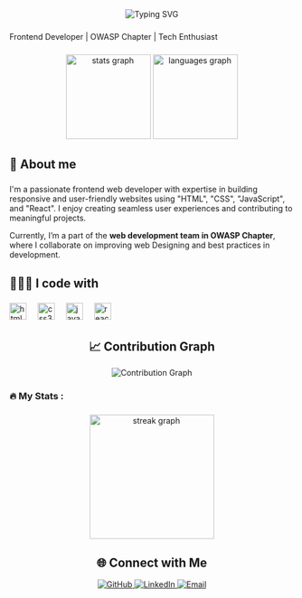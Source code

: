 <div align="center">
    <img src="https://readme-typing-svg.herokuapp.com?font=Fira+Code&weight=600&size=30&duration=3000&pause=1000&color=36BCF7FF&center=true&vCenter=true&width=435&lines=Hello%2C+I'm+Deepanshu!;Web+Enthusiast;Frontend+Developer" alt="Typing SVG" />
  </div>

###

<p align="left">Frontend Developer | OWASP Chapter | Tech Enthusiast</p>

###

<div align="center">
  <img src="https://github-readme-stats.vercel.app/api?username=deep-xu&hide_title=false&hide_rank=false&show_icons=true&include_all_commits=true&count_private=true&disable_animations=false&theme=dracula&locale=en&hide_border=false" height="150" alt="stats graph"  />
  <img src="https://github-readme-stats.vercel.app/api/top-langs?username=deep-xu&locale=en&hide_title=false&layout=compact&card_width=320&langs_count=5&theme=dracula&hide_border=false" height="150" alt="languages graph"  />
</div>

###

<h2 align="left">🚀 About me</h2>

###

<p align="left">I'm a passionate frontend web developer with expertise in building responsive and user-friendly websites using "HTML", "CSS", "JavaScript", and "React". I enjoy creating seamless user experiences and contributing to meaningful projects.  

Currently, I’m a part of the **web development team in OWASP Chapter**, where I collaborate on improving web Designing and best practices in development.  </p>

###

<h2 align="left">👨🏻‍💻 I code with</h2>

###

<div align="left">
  <img src="https://cdn.jsdelivr.net/gh/devicons/devicon/icons/html5/html5-original.svg" height="30" alt="html5 logo"  />
  <img width="12" />
  <img src="https://cdn.jsdelivr.net/gh/devicons/devicon/icons/css3/css3-original.svg" height="30" alt="css3 logo"  />
  <img width="12" />
  <img src="https://cdn.jsdelivr.net/gh/devicons/devicon/icons/javascript/javascript-original.svg" height="30" alt="javascript logo"  />
  <img width="12" />
  <img src="https://cdn.jsdelivr.net/gh/devicons/devicon/icons/react/react-original.svg" height="30" alt="react logo"  />
  <img width="12" />
    
###

<h2 align="center">📈 Contribution Graph</h2>

<p align="center">
  <img src="https://github-readme-activity-graph.vercel.app/graph?username=deep-xu&theme=redical" alt="Contribution Graph" />
</p>

###

<h3 align="left">🔥 My Stats :</h3>

###

<div align="center">
    <img src="https://streak-stats.demolab.com?user=deep-xu&locale=en&mode=daily&theme=dark&hide_border=false&border_radius=5&order=3" height="220" alt="streak graph"  />
  </div>

###

<h2 align="center">🌐 Connect with Me</h2>

<p align="center">
  <a href="github">
    <img src="https://img.shields.io/badge/GitHub-100000?style=for-the-badge&logo=github&logoColor=white" alt="GitHub" />
  </a>
  <a href="www.linkedin.com/in/
deepanshu-singh-67a6062b9
">
    <img src="https://img.shields.io/badge/LinkedIn-0077B5?style=for-the-badge&logo=linkedin&logoColor=white" alt="LinkedIn" />
  </a>
  <a href="mailto:deepanshu.official1214@gmail.com">
    <img src="https://img.shields.io/badge/Email-D14836?style=for-the-badge&logo=gmail&logoColor=white" alt="Email" />
  </a>
</p>

  
